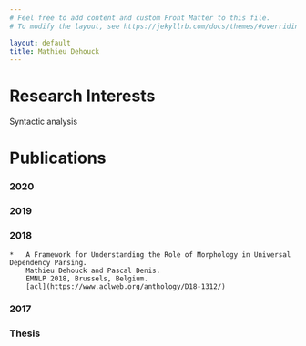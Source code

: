 ```yaml
---
# Feel free to add content and custom Front Matter to this file.
# To modify the layout, see https://jekyllrb.com/docs/themes/#overriding-theme-defaults

layout: default
title: Mathieu Dehouck
---
```


# Research Interests

Syntactic analysis

# Publications

### 2020

### 2019

### 2018

    *	A Framework for Understanding the Role of Morphology in Universal Dependency Parsing.
    	Mathieu Dehouck and Pascal Denis.
    	EMNLP 2018, Brussels, Belgium.
    	[acl](https://www.aclweb.org/anthology/D18-1312/)

### 2017

### Thesis